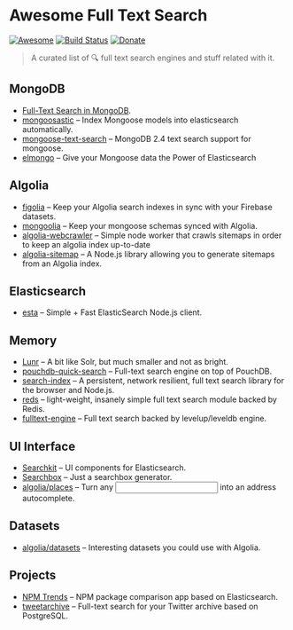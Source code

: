 # Awesome Full Text Search

[![Awesome](https://cdn.rawgit.com/sindresorhus/awesome/d7305f38d29fed78fa85652e3a63e154dd8e8829/media/badge.svg)](https://github.com/Kikobeats/awesome-full-text-search) [![Build Status](https://img.shields.io/travis/Kikobeats/awesome-search-engine/master.svg?style=flat-square)](https://travis-ci.org/Kikobeats/awesome-search-engine) [![Donate](https://img.shields.io/badge/donate-paypal-blue.svg?style=flat-square)](https://paypal.me/kikobeats)

> A curated list of 🔍 full text search engines and stuff related with it.

## MongoDB

 * [Full-Text Search in MongoDB](http://code.tutsplus.com/tutorials/full-text-search-in-mongodb--cms-24835).
 * [mongoosastic](https://github.com/mongoosastic/mongoosastic) – Index Mongoose models into elasticsearch automatically.
 * [mongoose-text-search](https://github.com/aheckmann/mongoose-text-search) – MongoDB 2.4 text search support for mongoose.
 * [elmongo](https://github.com/usesold/elmongo) – Give your Mongoose data the Power of Elasticsearch
 
## Algolia

* [figolia](https://github.com/webstylestory/figolia) – Keep your Algolia search indexes in sync with your Firebase datasets.
* [mongoolia](https://github.com/algolia/mongoolia) – Keep your mongoose schemas synced with Algolia.
* [algolia-webcrawler](https://github.com/DeuxHuitHuit/algolia-webcrawler) – Simple node worker that crawls sitemaps in order to keep an algolia index up-to-date
* [algolia-sitemap](https://github.com/algolia/algolia-sitemap) – A Node.js library allowing you to generate sitemaps from an Algolia index.

## Elasticsearch

 * [esta](https://github.com/dwyl/esta) – Simple + Fast ElasticSearch Node.js client.

## Memory

 * [Lunr](http://lunrjs.com) – A bit like Solr, but much smaller and not as bright.
 * [pouchdb-quick-search](https://github.com/nolanlawson/pouchdb-quick-search) – Full-text search engine on top of PouchDB.
 * [search-index](https://github.com/fergiemcdowall/search-index) – A persistent, network resilient, full text search library for the browser and Node.js.
 * [reds](https://github.com/tj/reds) – light-weight, insanely simple full text search module backed by Redis.
 * [fulltext-engine](https://github.com/eugeneware/fulltext-engine) – Full text search backed by levelup/leveldb engine.
  
## UI Interface

 * [Searchkit](http://www.searchkit.co/) – UI components for Elasticsearch.
 * [Searchbox](https://shipow.github.io/searchbox/) – Just a searchbox generator.
 * [algolia/places](https://github.com/algolia/places) – Turn any <input> into an address autocomplete.

## Datasets

 * [algolia/datasets](https://github.com/algolia/datasets) – Interesting datasets you could use with Algolia.

## Projects

 * [NPM Trends](https://github.com/johnmpotter/npm-trends) – NPM package comparison app based on Elasticsearch.
 * [tweetarchive](https://github.com/paulsmith/tweetarchive) – Full-text search for your Twitter archive based on PostgreSQL.
